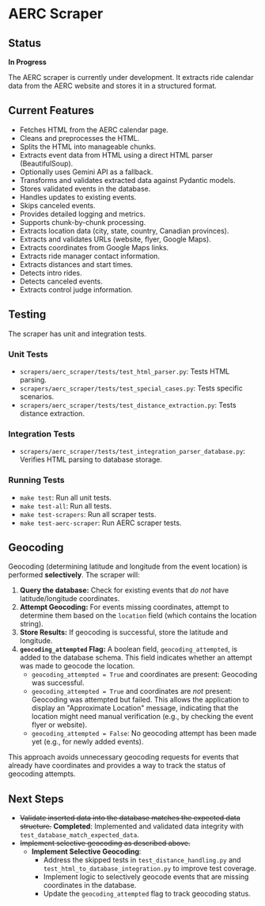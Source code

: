 # AERC Scraper

## Status

**In Progress**

The AERC scraper is currently under development. It extracts ride calendar data from the AERC website and stores it in a structured format.

## Current Features

*   Fetches HTML from the AERC calendar page.
*   Cleans and preprocesses the HTML.
*   Splits the HTML into manageable chunks.
*   Extracts event data from HTML using a direct HTML parser (BeautifulSoup).
*   Optionally uses Gemini API as a fallback.
*   Transforms and validates extracted data against Pydantic models.
*   Stores validated events in the database.
*   Handles updates to existing events.
*   Skips canceled events.
*   Provides detailed logging and metrics.
*   Supports chunk-by-chunk processing.
*   Extracts location data (city, state, country, Canadian provinces).
*   Extracts and validates URLs (website, flyer, Google Maps).
*   Extracts coordinates from Google Maps links.
*   Extracts ride manager contact information.
*   Extracts distances and start times.
*   Detects intro rides.
*   Detects canceled events.
*   Extracts control judge information.

## Testing

The scraper has unit and integration tests.

### Unit Tests

*   `scrapers/aerc_scraper/tests/test_html_parser.py`: Tests HTML parsing.
*   `scrapers/aerc_scraper/tests/test_special_cases.py`: Tests specific scenarios.
*  `scrapers/aerc_scraper/tests/test_distance_extraction.py`: Tests distance extraction.

### Integration Tests
*   `scrapers/aerc_scraper/tests/test_integration_parser_database.py`: Verifies HTML parsing to database storage.

### Running Tests

*   `make test`: Run all unit tests.
*   `make test-all`: Run all tests.
*   `make test-scrapers`: Run all scraper tests.
*   `make test-aerc-scraper`: Run AERC scraper tests.

## Geocoding

Geocoding (determining latitude and longitude from the event location) is performed **selectively**.  The scraper will:

1.  **Query the database:**  Check for existing events that *do not* have latitude/longitude coordinates.
2.  **Attempt Geocoding:** For events missing coordinates, attempt to determine them based on the `location` field (which contains the location string).
3.  **Store Results:** If geocoding is successful, store the latitude and longitude.
4.  **`geocoding_attempted` Flag:**  A boolean field, `geocoding_attempted`, is added to the database schema. This field indicates whether an attempt was made to geocode the location.
    *   `geocoding_attempted = True` and coordinates are present: Geocoding was successful.
    *   `geocoding_attempted = True` and coordinates are *not* present: Geocoding was attempted but failed.  This allows the application to display an "Approximate Location" message, indicating that the location might need manual verification (e.g., by checking the event flyer or website).
    *   `geocoding_attempted = False`:  No geocoding attempt has been made yet (e.g., for newly added events).

This approach avoids unnecessary geocoding requests for events that already have coordinates and provides a way to track the status of geocoding attempts.

## Next Steps

*   ~~Validate inserted data into the database matches the expected data structure.~~ **Completed**: Implemented and validated data integrity with `test_database_match_expected_data`.
*   ~~Implement selective geocoding as described above.~~
    *   **Implement Selective Geocoding**:
        *   Address the skipped tests in `test_distance_handling.py` and `test_html_to_database_integration.py` to improve test coverage.
        *   Implement logic to selectively geocode events that are missing coordinates in the database.
        *   Update the `geocoding_attempted` flag to track geocoding status. 